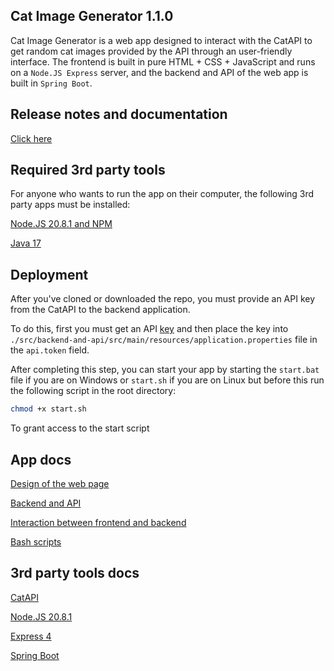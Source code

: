 ## Cat Image Generator 1.1.0

Cat Image Generator is a web app designed to interact with the CatAPI to get random cat images provided by the API through an user-friendly interface. 
The frontend is built in pure HTML + CSS + JavaScript and runs on a `Node.JS Express` server, and the backend and API of the web app is built in `Spring Boot`.

## Release notes and documentation
[Click here](https://github.com/virlancristian/Cat-Image-Generator/pull/6)

## Required 3rd party tools
For anyone who wants to run the app on their computer, the following 3rd party apps must be installed:

[Node.JS 20.8.1 and NPM](https://nodejs.org/dist/v20.8.1/)

[Java 17](https://www.oracle.com/java/technologies/javase/jdk17-archive-downloads.html)

## Deployment
After you've cloned or downloaded the repo, you must provide an API key from the CatAPI to the backend application.

To do this, first you must get an API [key](https://thecatapi.com/#pricing) and then place the key into `./src/backend-and-api/src/main/resources/application.properties`
file in the `api.token` field.

After completing this step, you can start your app by starting the `start.bat` file if you are on Windows or `start.sh` if you are on Linux but before this run the following script in the root directory:
```bash
chmod +x start.sh
```
To grant access to the start script

## App docs
[Design of the web page](https://github.com/virlancristian/Cat-Image-Generator/pull/1)

[Backend and API](https://github.com/virlancristian/Cat-Image-Generator/pull/2)

[Interaction between frontend and backend](https://github.com/virlancristian/Cat-Image-Generator/pull/3)

[Bash scripts](https://github.com/virlancristian/Cat-Image-Generator/pull/4)

## 3rd party tools docs

[CatAPI](https://developers.thecatapi.com/view-account/ylX4blBYT9FaoVd6OhvR?report=bOoHBz-8t)

[Node.JS 20.8.1](https://nodejs.org/dist/v20.8.0/docs/api/)

[Express 4](https://expressjs.com/en/4x/api.html)

[Spring Boot](https://docs.spring.io/spring-boot/docs/current/reference/htmlsingle/)
